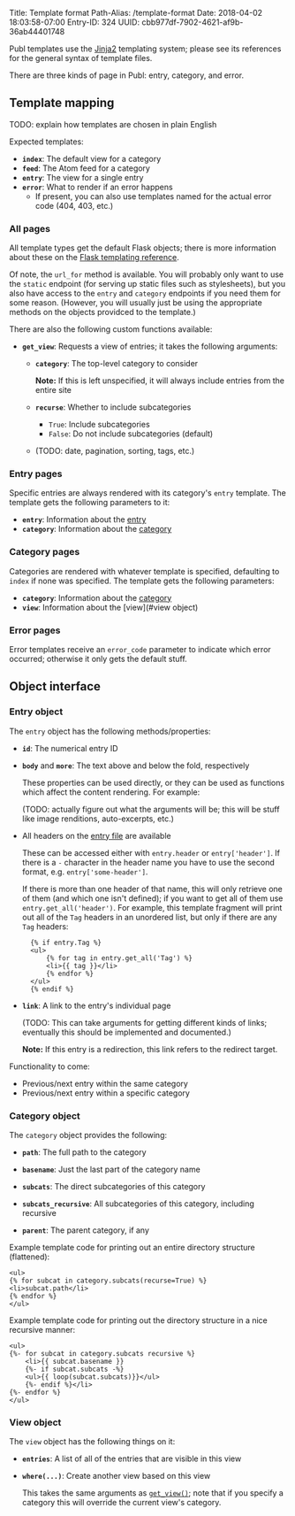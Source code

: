 Title: Template format
Path-Alias: /template-format
Date: 2018-04-02 18:03:58-07:00
Entry-ID: 324
UUID: cbb977df-7902-4621-af9b-36ab44401748

Publ templates use the [Jinja2](http://jinja.pocoo.org) templating system; please
see its references for the general syntax of template files.

There are three kinds of page in Publ: entry, category, and error.

## Template mapping

TODO: explain how templates are chosen in plain English

Expected templates:

* **`index`**: The default view for a category
* **`feed`**: The Atom feed for a category
* **`entry`**: The view for a single entry
* **`error`**: What to render if an error happens
    * If present, you can also use templates named for the actual error code (404, 403, etc.)

### All pages

All template types get the default Flask objects; there is more information about
these on the [Flask templating reference](http://flask.pocoo.org/docs/0.12/templating/).

Of note, the `url_for` method is available. You will probably only want to use
the `static` endpoint (for serving up static files such as stylesheets), but
you also have access to the `entry` and `category` endpoints if you need them for
some reason. (However, you will usually just be using the appropriate methods
on the objects providced to the template.)

There are also the following custom functions available:

* <a name="fn-get-view"></a>**`get_view`**: Requests a view of entries; it takes the following arguments:

    * **`category`**: The top-level category to consider

        **Note:** If this is left unspecified, it will always include entries from the entire site

    * **`recurse`**: Whether to include subcategories

        * `True`: Include subcategories
        * `False`: Do not include subcategories (default)

    * (TODO: date, pagination, sorting, tags, etc.)



### Entry pages

Specific entries are always rendered with its category's `entry` template.
The template gets the following parameters to it:

* **`entry`**: Information about the [entry](#entry-object)
* **`category`**: Information about the [category](#category-object)

### Category pages

Categories are rendered with whatever template is specified, defaulting to `index`
if none was specified. The template gets the following parameters:

* **`category`**: Information about the [category](#category-object)
* **`view`**: Information about the [view](#view object)

### Error pages

Error templates receive an `error_code` parameter to indicate which error occurred;
otherwise it only gets the default stuff.

## Object interface

### <a name="entry-object"></a>Entry object

The `entry` object has the following methods/properties:

* **`id`**: The numerical entry ID
* **`body`** and **`more`**: The text above and below the fold, respectively

    These properties can be used directly, or they can be used as functions
    which affect the content rendering. For example:

    (TODO: actually figure out what the arguments will be; this will be stuff
    like image renditions, auto-excerpts, etc.)

* All headers on the [entry file](/entry-format) are available

    These can be accessed either with `entry.header` or `entry['header']`. If
    there is a `-` character in the header name you have to use the second
    format, e.g. `entry['some-header']`.

    If there is more than one header of that name, this will only retrieve
    one of them (and which one isn't defined); if you want to get all of them
    use `entry.get_all('header')`. For example, this template fragment
    will print out all of the `Tag` headers in an unordered list, but only
    if there are any `Tag` headers:

        {% if entry.Tag %}
        <ul>
            {% for tag in entry.get_all('Tag') %}
            <li>{{ tag }}</li>
            {% endfor %}
        </ul>
        {% endif %}

* **`link`**: A link to the entry's individual page

    (TODO: This can take arguments for getting different kinds of links; eventually
    this should be implemented and documented.)

    **Note:** If this entry is a redirection, this link refers to the redirect
    target.

Functionality to come:

* Previous/next entry within the same category
* Previous/next entry within a specific category

### <a name="category-object"></a>Category object

The `category` object provides the following:

* **`path`**: The full path to the category

* **`basename`**: Just the last part of the category name

* **`subcats`**: The direct subcategories of this category

* **`subcats_recursive`**: All subcategories of this category, including recursive

* **`parent`**: The parent category, if any

Example template code for printing out an entire directory structure (flattened):

    <ul>
    {% for subcat in category.subcats(recurse=True) %}
    <li>subcat.path</li>
    {% endfor %}
    </ul>

Example template code for printing out the directory structure in a nice recursive manner:

    <ul>
    {%- for subcat in category.subcats recursive %}
        <li>{{ subcat.basename }}
        {%- if subcat.subcats -%}
        <ul>{{ loop(subcat.subcats)}}</ul>
        {%- endif %}</li>
    {%- endfor %}
    </ul>


### <a name="view-object"></a>View object

The `view` object has the following things on it:

* **`entries`**: A list of all of the entries that are visible in this view

* **`where(...)`**: Create another view based on this view

    This takes the same arguments as [`get_view()`](#fn-get-view); note that
    if you specify a category this will override the current view's category.
